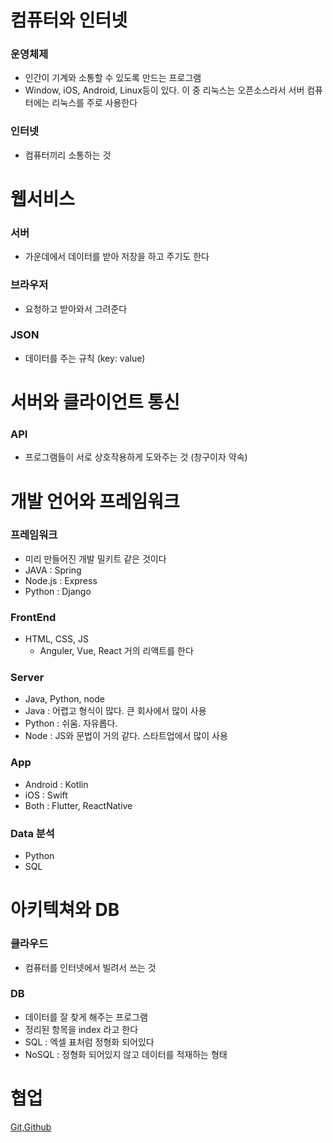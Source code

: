 # 컴퓨터와 인터넷

### 운영체제
+ 인간이 기계와 소통할 수 있도록 만드는 프로그램
+ Window, iOS, Android, Linux등이 있다. 이 중 리눅스는 오픈소스라서 서버 컴퓨터에는 리눅스를 주로 사용한다
### 인터넷
+ 컴퓨터끼리 소통하는 것

# 웹서비스

### 서버
+ 가운데에서 데이터를 받아 저장을 하고 주기도 한다
### 브라우저
+ 요청하고 받아와서 그려준다
### JSON
+ 데이터를 주는 규칙 (key: value)

# 서버와 클라이언트 통신

### API
+ 프로그램들이 서로 상호작용하게 도와주는 것 (창구이자 약속)

# 개발 언어와 프레임워크

### 프레임워크
+ 미리 만들어진 개발 밀키트 같은 것이다
+ JAVA : Spring
+ Node.js : Express
+ Python : Django

### FrontEnd
+ HTML, CSS, JS
    + Anguler, Vue, React 거의 리액트를 한다

### Server
+ Java,  Python, node
 + Java : 어렵고 형식이 많다. 큰 회사에서 많이 사용
 + Python : 쉬움. 자유롭다.
 + Node : JS와 문법이 거의 같다. 스타트업에서 많이 사용

### App
+ Android : Kotlin
+ iOS : Swift
+ Both : Flutter, ReactNative

### Data 분석
+ Python
+ SQL

# 아키텍쳐와 DB

### 클라우드
+ 컴퓨터를 인터넷에서 빌려서 쓰는 것

### DB
+ 데이터를 잘 찾게 해주는 프로그램
+ 정리된 항목을 index 라고 한다
+ SQL : 엑셀 표처럼 정형화 되어있다
+ NoSQL : 정형화 되어있지 않고 데이터를 적재하는 형태

# 협업

[Git,Github](https://github.com/computersyestem/TIL/tree/main/git, "Til link")